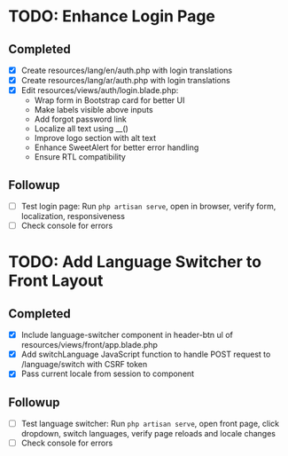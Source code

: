 # TODO: Enhance Login Page

## Completed
- [x] Create resources/lang/en/auth.php with login translations
- [x] Create resources/lang/ar/auth.php with login translations
- [x] Edit resources/views/auth/login.blade.php:
  - Wrap form in Bootstrap card for better UI
  - Make labels visible above inputs
  - Add forgot password link
  - Localize all text using __()
  - Improve logo section with alt text
  - Enhance SweetAlert for better error handling
  - Ensure RTL compatibility

## Followup
- [ ] Test login page: Run `php artisan serve`, open in browser, verify form, localization, responsiveness
- [ ] Check console for errors

# TODO: Add Language Switcher to Front Layout

## Completed
- [x] Include language-switcher component in header-btn ul of resources/views/front/app.blade.php
- [x] Add switchLanguage JavaScript function to handle POST request to /language/switch with CSRF token
- [x] Pass current locale from session to component

## Followup
- [ ] Test language switcher: Run `php artisan serve`, open front page, click dropdown, switch languages, verify page reloads and locale changes
- [ ] Check console for errors
